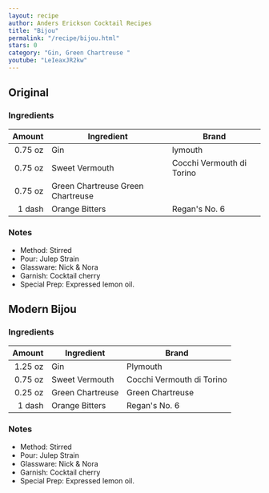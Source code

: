 ```yaml
---
layout: recipe
author: Anders Erickson Cocktail Recipes
title: "Bijou"
permalink: "/recipe/bijou.html"
stars: 0
category: "Gin, Green Chartreuse "
youtube: "LeIeaxJR2kw"
---
```


## Original

### Ingredients

| Amount  | Ingredient                            | Brand                     |
| ------: | --------------------------------- | ------------------------- |
| 0.75 oz | Gin                               | lymouth                   |
| 0.75 oz | Sweet Vermouth                    | Cocchi Vermouth di Torino |
| 0.75 oz | Green Chartreuse Green Chartreuse |
|  1 dash | Orange Bitters                    | Regan's No. 6             |

### Notes

- Method: Stirred
- Pour: Julep Strain
- Glassware: Nick & Nora
- Garnish: Cocktail cherry
- Special Prep: Expressed lemon oil.

## Modern Bijou

### Ingredients

| Amount  | Ingredient           | Brand                     |
| ------: | ---------------- | ------------------------- |
| 1.25 oz | Gin              | Plymouth                  |
| 0.75 oz | Sweet Vermouth   | Cocchi Vermouth di Torino |
| 0.25 oz | Green Chartreuse | Green Chartreuse          |
|  1 dash | Orange Bitters   | Regan's No. 6             |

### Notes

- Method: Stirred
- Pour: Julep Strain
- Glassware: Nick & Nora
- Garnish: Cocktail cherry
- Special Prep: Expressed lemon oil.
